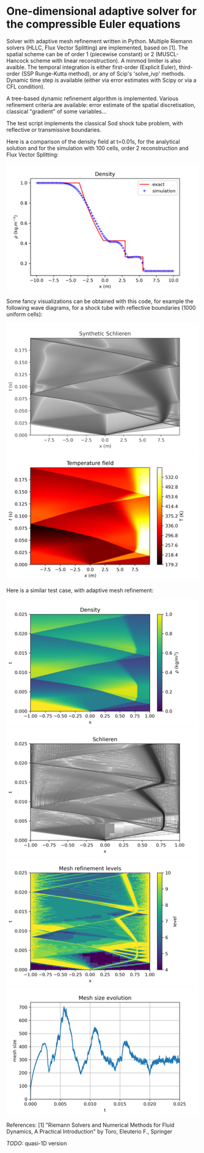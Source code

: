 # One-dimensional adaptive solver for the compressible Euler equations
Solver with adaptive mesh refinement written in Python.
Multiple Riemann solvers (HLLC, Flux Vector Splitting) are implemented, based on [1]. The spatial scheme can be of order 1 (piecewise constant) or 2 (MUSCL-Hancock scheme with linear reconstruction). A minmod limiter is also avaible.
The temporal integration is either first-order (Explicit Euler), third-order (SSP Runge-Kutta method), or any of Scip's 'solve_ivp' methods.
Dynamic time step is available (either via error estimates with Scipy or via a CFL condition).

A tree-based dynamic refinement algorithm is implemented. Various refinement criteria are available: error estimate of the spatial discretisation, classical "gradient" of some variables...

The test script implements the classical Sod shock tube problem, with reflective or transmissive boundaries.

Here is a comparison of the density field at t=0.01s, for the analytical solution and for the simulation with 100 cells, order 2 reconstruction and Flux Vector Splitting:

![comparison](https://raw.githubusercontent.com/laurent90git/CFD_Euler_1D/main/doc/comparison_density_FVS_r1l1_small.png)

Some fancy visualizations can be obtained with this code, for example the following wave diagrams, for a shock tube with reflective boundaries (1000 uniform cells):

![schlieren](https://raw.githubusercontent.com/laurent90git/CFD_Euler_1D/main/doc/schlieren_mode2r1l1_bright_small.png)
![T_field](https://raw.githubusercontent.com/laurent90git/CFD_Euler_1D/main/doc/T_mode2r1l1_small.png)

Here is a similar test case, with adaptive mesh refinement:

![density](https://raw.githubusercontent.com/laurent90git/CFD_Euler_1D/main/doc/adapt_mod1/density_mod1.png)
![schlieren](https://raw.githubusercontent.com/laurent90git/CFD_Euler_1D/main/doc/adapt_mod1/schlieren_mod1.png)
![mesh levels](https://raw.githubusercontent.com/laurent90git/CFD_Euler_1D/main/doc/adapt_mod1/mesh_refinement_levels_mod1.png)
![mesh size](https://raw.githubusercontent.com/laurent90git/CFD_Euler_1D/main/doc/adapt_mod1/mesh_size_mod1.png)

References:
  [1] "Riemann Solvers and Numerical Methods for Fluid Dynamics, A Practical Introduction" by Toro, Eleuterio F., Springer
  
*TODO:* quasi-1D version

